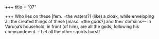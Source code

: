 +++
title = "07"

+++
Who lies on these [fem. =the waters?] (like) a cloak, while enveloping all  the created things of these [masc. =the gods?] and their domains—
in Varuṇa’s household, in front (of him), are all the gods, following his  commandment.
– Let all the other squirts burst!